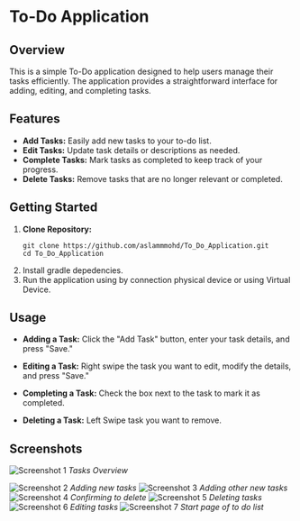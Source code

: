 # To-Do Application

## Overview

This is a simple To-Do application designed to help users manage their tasks efficiently. The application provides a straightforward interface for adding, editing, and completing tasks.

## Features

- **Add Tasks:** Easily add new tasks to your to-do list.
- **Edit Tasks:** Update task details or descriptions as needed.
- **Complete Tasks:** Mark tasks as completed to keep track of your progress.
- **Delete Tasks:** Remove tasks that are no longer relevant or completed.

## Getting Started

1. **Clone Repository:**
   ```
   git clone https://github.com/aslammmohd/To_Do_Application.git
   cd To_Do_Application
   ```
2. Install gradle depedencies.
3. Run the application using by connection physical device or using Virtual Device.


## Usage

- **Adding a Task:**
  Click the "Add Task" button, enter your task details, and press "Save."

- **Editing a Task:**
  Right swipe the task you want to edit, modify the details, and press "Save."

- **Completing a Task:**
  Check the box next to the task to mark it as completed.

- **Deleting a Task:**
  Left Swipe task you want to remove.


## Screenshots

![Screenshot 1](/images/tasks%20overview.jpg)
*Tasks Overview*

![Screenshot 2](/images/adding%20a%20new%20task.jpg)
*Adding new tasks*
![Screenshot 3](/images/adding%20other%20tasks.jpg)
*Adding other new tasks*
![Screenshot 4](/images/delete%20confirmation.jpg)
*Confirming to delete*
![Screenshot 5](/images/deleting%20tasks.jpg)
*Deleting tasks*
![Screenshot 6](/images/editing%20tasks.jpg)
*Editing tasks*
![Screenshot 7](/images/start%20page.jpg)
*Start page of to do list*






